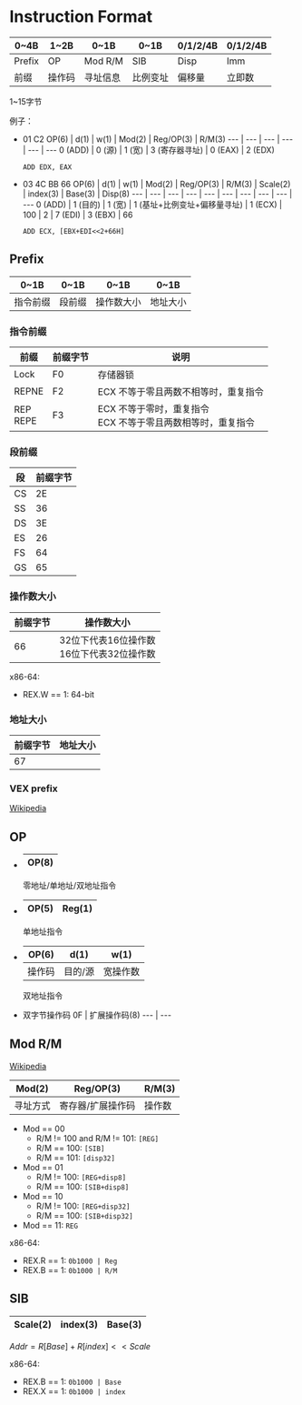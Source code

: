 # Instruction Format
0~4B | 1~2B | 0~1B | 0~1B | 0/1/2/4B | 0/1/2/4B
--- | --- | --- | --- | --- | ---
Prefix | OP | Mod R/M | SIB | Disp | Imm
前缀 | 操作码 | 寻址信息 | 比例变址 | 偏移量 | 立即数

1~15字节

例子：
- 01 C2
  OP(6) | d(1) | w(1) | Mod(2) | Reg/OP(3) | R/M(3)
  --- | --- | --- | --- | --- | ---
  0 (ADD) | 0 (源) | 1 (宽) | 3 (寄存器寻址) | 0 (EAX) | 2 (EDX)

	`ADD EDX, EAX`
- 03 4C BB 66
  OP(6) | d(1) | w(1) | Mod(2) | Reg/OP(3) | R/M(3) | Scale(2) | index(3) | Base(3) | Disp(8)
  --- | --- | --- | --- | --- | --- | --- | --- | --- | ---
  0 (ADD) | 1 (目的) | 1 (宽) | 1 (基址+比例变址+偏移量寻址) | 1 (ECX) | 100 | 2 | 7 (EDI) | 3 (EBX) | 66

	`ADD ECX, [EBX+EDI<<2+66H]`

## Prefix
0~1B | 0~1B | 0~1B | 0~1B
--- | --- | --- | ---
指令前缀 | 段前缀 | 操作数大小 | 地址大小

### 指令前缀
前缀 | 前缀字节 | 说明
--- | --- | ---
Lock | F0 | 存储器锁
REPNE | F2 | ECX 不等于零且两数不相等时，重复指令
REP<br />REPE | F3 | ECX 不等于零时，重复指令<br />ECX 不等于零且两数相等时，重复指令

### 段前缀
段 | 前缀字节
--- | ---
CS | 2E
SS | 36
DS | 3E
ES | 26
FS | 64
GS | 65

### 操作数大小
前缀字节 | 操作数大小
--- | ---
66 | 32位下代表16位操作数<br />16位下代表32位操作数

x86-64:
- REX.W == 1: 64-bit

### 地址大小
前缀字节 | 地址大小
--- | ---
67 | 

### VEX prefix
[Wikipedia](https://en.wikipedia.org/wiki/VEX_prefix)

## OP
- 
  OP(8) |
  --- |

  零地址/单地址/双地址指令
- 
  OP(5) | Reg(1)
  --- | ---

	单地址指令
- 
  OP(6) | d(1) | w(1)
  --- | --- | ---
  操作码 | 目的/源 | 宽操作数

	双地址指令
- 双字节操作码
  0F | 扩展操作码(8)
  --- | ---

## Mod R/M
[Wikipedia](https://en.wikipedia.org/wiki/ModR/M)

Mod(2) | Reg/OP(3) | R/M(3)
--- | --- | ---
寻址方式 | 寄存器/扩展操作码 | 操作数

- Mod == 00
  - R/M != 100 and R/M != 101: `[REG]`
  - R/M == 100: `[SIB]`
  - R/M == 101: `[disp32]`
- Mod == 01
  - R/M != 100: `[REG+disp8]`
  - R/M == 100: `[SIB+disp8]`
- Mod == 10
  - R/M != 100: `[REG+disp32]`
  - R/M == 100: `[SIB+disp32]`
- Mod == 11: `REG`

x86-64:
- REX.R == 1: `0b1000 | Reg`
- REX.B == 1: `0b1000 | R/M`

## SIB
Scale(2) | index(3) | Base(3)
--- | --- | ---

$Addr = R[Base] + R[index] << Scale$

x86-64:
- REX.B == 1: `0b1000 | Base`
- REX.X == 1: `0b1000 | index`